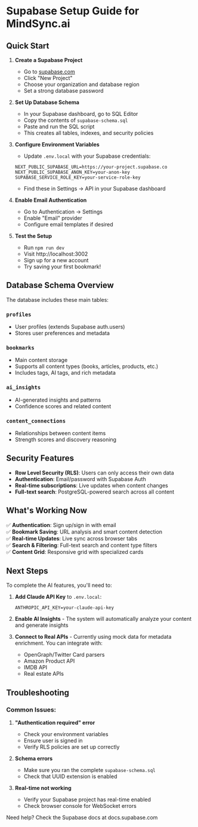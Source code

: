 # Supabase Setup Guide for MindSync.ai

## Quick Start

1. **Create a Supabase Project**
   - Go to [supabase.com](https://supabase.com)
   - Click "New Project"
   - Choose your organization and database region
   - Set a strong database password

2. **Set Up Database Schema**
   - In your Supabase dashboard, go to SQL Editor
   - Copy the contents of `supabase-schema.sql` 
   - Paste and run the SQL script
   - This creates all tables, indexes, and security policies

3. **Configure Environment Variables**
   - Update `.env.local` with your Supabase credentials:
   ```
   NEXT_PUBLIC_SUPABASE_URL=https://your-project.supabase.co
   NEXT_PUBLIC_SUPABASE_ANON_KEY=your-anon-key
   SUPABASE_SERVICE_ROLE_KEY=your-service-role-key
   ```
   - Find these in Settings → API in your Supabase dashboard

4. **Enable Email Authentication**
   - Go to Authentication → Settings
   - Enable "Email" provider
   - Configure email templates if desired

5. **Test the Setup**
   - Run `npm run dev`
   - Visit http://localhost:3002
   - Sign up for a new account
   - Try saving your first bookmark!

## Database Schema Overview

The database includes these main tables:

### `profiles`
- User profiles (extends Supabase auth.users)
- Stores user preferences and metadata

### `bookmarks`
- Main content storage
- Supports all content types (books, articles, products, etc.)
- Includes tags, AI tags, and rich metadata

### `ai_insights`
- AI-generated insights and patterns
- Confidence scores and related content

### `content_connections`
- Relationships between content items
- Strength scores and discovery reasoning

## Security Features

- **Row Level Security (RLS)**: Users can only access their own data
- **Authentication**: Email/password with Supabase Auth
- **Real-time subscriptions**: Live updates when content changes
- **Full-text search**: PostgreSQL-powered search across all content

## What's Working Now

✅ **Authentication**: Sign up/sign in with email  
✅ **Bookmark Saving**: URL analysis and smart content detection  
✅ **Real-time Updates**: Live sync across browser tabs  
✅ **Search & Filtering**: Full-text search and content type filters  
✅ **Content Grid**: Responsive grid with specialized cards  

## Next Steps

To complete the AI features, you'll need to:

1. **Add Claude API Key** to `.env.local`:
   ```
   ANTHROPIC_API_KEY=your-claude-api-key
   ```

2. **Enable AI Insights** - The system will automatically analyze your content and generate insights

3. **Connect to Real APIs** - Currently using mock data for metadata enrichment. You can integrate with:
   - OpenGraph/Twitter Card parsers
   - Amazon Product API
   - IMDB API
   - Real estate APIs

## Troubleshooting

### Common Issues:

1. **"Authentication required" error**
   - Check your environment variables
   - Ensure user is signed in
   - Verify RLS policies are set up correctly

2. **Schema errors**
   - Make sure you ran the complete `supabase-schema.sql`
   - Check that UUID extension is enabled

3. **Real-time not working**
   - Verify your Supabase project has real-time enabled
   - Check browser console for WebSocket errors

Need help? Check the Supabase docs at docs.supabase.com